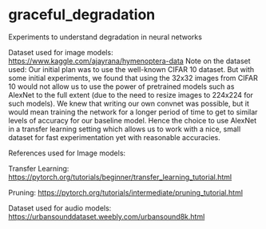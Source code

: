 # graceful_degradation
Experiments to understand degradation in neural networks 

Dataset used for image models: https://www.kaggle.com/ajayrana/hymenoptera-data 
Note on the dataset used: Our initial plan was to use the well-known CIFAR 10 dataset. But with some initial experiments, we found that using the 32x32 images from CIFAR 10 would not allow us to use the power of pretrained models such as AlexNet to the full extent (due to the need to resize images to 224x224 for such models). We knew that writing our own convnet was possible, but it would mean training the network for a longer period of time to get to similar levels of accuracy for our baseline model. Hence the choice to use AlexNet in a transfer learning setting which allows us to work with a nice, small dataset for fast experimentation yet with reasonable accuracies. 

References used for Image models:

Transfer Learning: https://pytorch.org/tutorials/beginner/transfer_learning_tutorial.html 

Pruning: https://pytorch.org/tutorials/intermediate/pruning_tutorial.html 


Dataset used for audio models: https://urbansounddataset.weebly.com/urbansound8k.html
